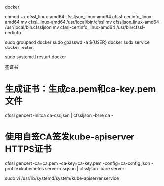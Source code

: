 

docker

chmod +x cfssl_linux-amd64 cfssljson_linux-amd64 cfssl-certinfo_linux-amd64
mv cfssl_linux-amd64 /usr/local/bin/cfssl
mv cfssljson_linux-amd64 /usr/local/bin/cfssljson
mv cfssl-certinfo_linux-amd64 /usr/bin/cfssl-certinfo

sudo groupadd docker
sudo gpasswd -a ${USER} docker
sudo service docker restart

sudo systemctl restart docker

签证书




# 生成证书：生成ca.pem和ca-key.pem文件
cfssl gencert -initca ca-csr.json | cfssljson -bare ca -

# 使用自签CA签发kube-apiserver HTTPS证书
cfssl gencert -ca=ca.pem -ca-key=ca-key.pem -config=ca-config.json -profile=kubernetes server-csr.json | cfssljson -bare server


sudo vi /usr/lib/systemd/system/kube-apiserver.service